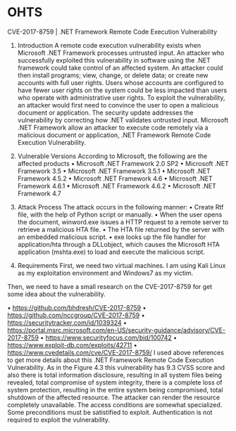 # OHTS
CVE-2017-8759 | .NET Framework Remote Code Execution Vulnerability

1)	Introduction
A remote code execution vulnerability exists when Microsoft .NET Framework processes untrusted input. An attacker who successfully exploited this vulnerability in software using the .NET framework could take control of an affected system. An attacker could then install programs; view, change, or delete data; or create new accounts with full user rights. Users whose accounts are configured to have fewer user rights on the system could be less impacted than users who operate with administrative user rights.
To exploit the vulnerability, an attacker would first need to convince the user to open a malicious document or application. The security update addresses the vulnerability by correcting how .NET validates untrusted input. Microsoft .NET Framework allow an attacker to execute code remotely via a malicious document or application, .NET Framework Remote Code Execution Vulnerability.

2)	Vulnerable Versions
According to Microsoft, the following are the affected products
•	Microsoft .NET Framework 2.0 SP2
•	Microsoft .NET Framework 3.5
•	Microsoft .NET Framework 3.5.1
•	Microsoft .NET Framework 4.5.2
•	Microsoft .NET Framework 4.6
•	Microsoft .NET Framework 4.6.1
•	Microsoft .NET Framework 4.6.2
•	Microsoft .NET Framework 4.7

3)	Attack Process
The attack occurs in the following manner:
•	Create Rtf file, with the help of Python script or manually.
•	When the user opens the document, winword.exe issues a HTTP request to a remote server to retrieve a malicious HTA file.
•	The HTA file returned by the server with an embedded malicious script.
•	exe looks up the file handler for application/hta through a DLLobject, which causes the Microsoft HTA application (mshta.exe) to load and execute the malicious script.

4)	Requirements
First, we need two virtual machines. I am using Kali Linux as my exploitation environment and Windows7 as my victim. 

Then, we need to have a small research on the CVE-2017-8759 for get some idea about the vulnerability.

•	https://github.com/bhdresh/CVE-2017-8759 
•	https://github.com/nccgroup/CVE-2017-8759 
•	https://securitytracker.com/id/1039324 
•	https://portal.msrc.microsoft.com/en-US/security-guidance/advisory/CVE-2017-8759 
•	https://www.securityfocus.com/bid/100742 
•	https://www.exploit-db.com/exploits/42711
•	https://www.cvedetails.com/cve/CVE-2017-8759/
I used above references to get more details about this .NET Framework Remote Code Execution Vulnerability. As in the Figure 4.3 this vulnerability has 9.3 CVSS score and also there is total information disclosure, resulting in all system files being revealed, total compromise of system integrity, there is a complete loss of system protection, resulting in the entire system being compromised, total shutdown of the affected resource. The attacker can render the resource completely unavailable. The access conditions are somewhat specialized. Some preconditions must be satistified to exploit. Authentication is not required to exploit the vulnerability.

